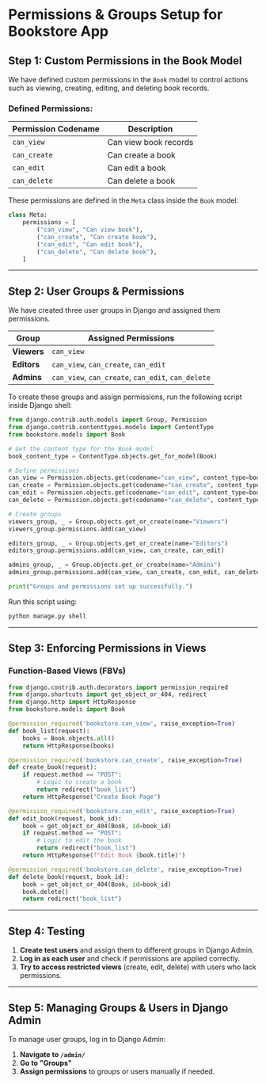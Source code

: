 # Permissions & Groups Setup for Bookstore App

## Step 1: Custom Permissions in the Book Model
We have defined custom permissions in the `Book` model to control actions such as viewing, creating, editing, and deleting book records.

### Defined Permissions:
| Permission Codename | Description |
|---------------------|-------------|
| `can_view`  | Can view book records |
| `can_create`  | Can create a book |
| `can_edit`  | Can edit a book |
| `can_delete`  | Can delete a book |

These permissions are defined in the `Meta` class inside the `Book` model:

```python
class Meta:
    permissions = [
        ("can_view", "Can view book"),
        ("can_create", "Can create book"),
        ("can_edit", "Can edit book"),
        ("can_delete", "Can delete book"),
    ]
```

---

## Step 2: User Groups & Permissions
We have created three user groups in Django and assigned them permissions.

| Group | Assigned Permissions |
|-------|----------------------|
| **Viewers** | `can_view` |
| **Editors** | `can_view`, `can_create`, `can_edit` |
| **Admins** | `can_view`, `can_create`, `can_edit`, `can_delete` |

To create these groups and assign permissions, run the following script inside Django shell:

```python
from django.contrib.auth.models import Group, Permission
from django.contrib.contenttypes.models import ContentType
from bookstore.models import Book

# Get the content type for the Book model
book_content_type = ContentType.objects.get_for_model(Book)

# Define permissions
can_view = Permission.objects.get(codename="can_view", content_type=book_content_type)
can_create = Permission.objects.get(codename="can_create", content_type=book_content_type)
can_edit = Permission.objects.get(codename="can_edit", content_type=book_content_type)
can_delete = Permission.objects.get(codename="can_delete", content_type=book_content_type)

# Create groups
viewers_group, _ = Group.objects.get_or_create(name="Viewers")
viewers_group.permissions.add(can_view)

editors_group, _ = Group.objects.get_or_create(name="Editors")
editors_group.permissions.add(can_view, can_create, can_edit)

admins_group, _ = Group.objects.get_or_create(name="Admins")
admins_group.permissions.add(can_view, can_create, can_edit, can_delete)

print("Groups and permissions set up successfully.")
```

Run this script using:

```sh
python manage.py shell
```

---

## Step 3: Enforcing Permissions in Views

### Function-Based Views (FBVs)
```python
from django.contrib.auth.decorators import permission_required
from django.shortcuts import get_object_or_404, redirect
from django.http import HttpResponse
from bookstore.models import Book

@permission_required('bookstore.can_view', raise_exception=True)
def book_list(request):
    books = Book.objects.all()
    return HttpResponse(books)

@permission_required('bookstore.can_create', raise_exception=True)
def create_book(request):
    if request.method == "POST":
        # Logic to create a book
        return redirect("book_list")
    return HttpResponse("Create Book Page")

@permission_required('bookstore.can_edit', raise_exception=True)
def edit_book(request, book_id):
    book = get_object_or_404(Book, id=book_id)
    if request.method == "POST":
        # Logic to edit the book
        return redirect("book_list")
    return HttpResponse(f"Edit Book {book.title}")

@permission_required('bookstore.can_delete', raise_exception=True)
def delete_book(request, book_id):
    book = get_object_or_404(Book, id=book_id)
    book.delete()
    return redirect("book_list")
```

---

## Step 4: Testing
1. **Create test users** and assign them to different groups in Django Admin.
2. **Log in as each user** and check if permissions are applied correctly.
3. **Try to access restricted views** (create, edit, delete) with users who lack permissions.

---

## Step 5: Managing Groups & Users in Django Admin
To manage user groups, log in to Django Admin:

1. **Navigate to `/admin/`**
2. **Go to "Groups"**
3. **Assign permissions** to groups or users manually if needed.